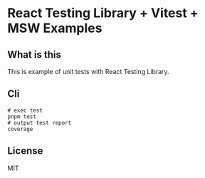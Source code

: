 # React Testing Library + Vitest + MSW Examples

## What is this

This is example of unit tests with React Testing Library.

## Cli

```shell
# exec test
pnpm test
# output test report
coverage
```

## License

MIT
